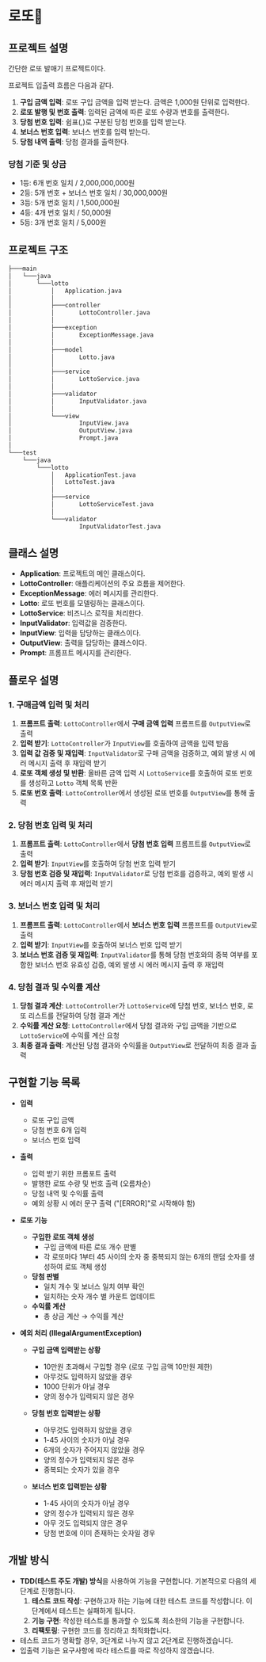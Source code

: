 # 로또💸

## 프로젝트 설명

간단한 로또 발매기 프로젝트이다. 

프로젝트 입출력 흐름은 다음과 같다.

1. **구입 금액 입력**: 로또 구입 금액을 입력 받는다. 금액은 1,000원 단위로 입력한다.
2. **로또 발행 및 번호 출력**: 입력된 금액에 따른 로또 수량과 번호를 출력한다.
3. **당첨 번호 입력**: 쉼표(,)로 구분된 당첨 번호를 입력 받는다.
4. **보너스 번호 입력**: 보너스 번호를 입력 받는다.
5. **당첨 내역 출력**: 당첨 결과를 출력한다.

### 당첨 기준 및 상금

- 1등: 6개 번호 일치 / 2,000,000,000원
- 2등: 5개 번호 + 보너스 번호 일치 / 30,000,000원
- 3등: 5개 번호 일치 / 1,500,000원
- 4등: 4개 번호 일치 / 50,000원
- 5등: 3개 번호 일치 / 5,000원

## 프로젝트 구조

```agda
├───main
│   └───java
│       └───lotto
│           │   Application.java
│           │
│           ├───controller
│           │       LottoController.java
│           │
│           ├───exception
│           │       ExceptionMessage.java
│           │
│           ├───model
│           │       Lotto.java
│           │
│           ├───service
│           │       LottoService.java
│           │
│           ├───validator
│           │       InputValidator.java
│           │
│           └───view
│                   InputView.java
│                   OutputView.java
│                   Prompt.java
│
└───test
    └───java
        └───lotto
            │   ApplicationTest.java
            │   LottoTest.java
            │
            ├───service
            │       LottoServiceTest.java
            │
            └───validator
                    InputValidatorTest.java
```

## 클래스 설명

- **Application**: 프로젝트의 메인 클래스이다.
- **LottoController**: 애플리케이션의 주요 흐름을 제어한다.
- **ExceptionMessage**: 에러 메시지를 관리한다.
- **Lotto**: 로또 번호를 모델링하는 클래스이다.
- **LottoService**: 비즈니스 로직을 처리한다.
- **InputValidator**: 입력값을 검증한다.
- **InputView**: 입력을 담당하는 클래스이다.
- **OutputView**: 출력을 담당하는 클래스이다.
- **Prompt**: 프롬프트 메시지를 관리한다.

## 플로우 설명

### 1. 구매금액 입력 및 처리

1. **프롬프트 출력**: `LottoController`에서 **구매 금액 입력** 프롬프트를 `OutputView`로 출력
2. **입력 받기**: `LottoController`가 `InputView`를 호출하여 금액을 입력 받음
3. **입력 값 검증 및 재입력**: `InputValidator`로 구매 금액을 검증하고, 예외 발생 시 에러 메시지 출력 후 재입력 받기
4. **로또 객체 생성 및 반환**: 올바른 금액 입력 시 `LottoService`를 호출하여 로또 번호를 생성하고 `Lotto` 객체 목록 반환
5. **로또 번호 출력**: `LottoController`에서 생성된 로또 번호를 `OutputView`를 통해 출력

### 2. 당첨 번호 입력 및 처리

1. **프롬프트 출력**: `LottoController`에서 **당첨 번호 입력** 프롬프트를 `OutputView`로 출력
2. **입력 받기**: `InputView`를 호출하여 당첨 번호 입력 받기
3. **당첨 번호 검증 및 재입력**: `InputValidator`로 당첨 번호를 검증하고, 예외 발생 시 에러 메시지 출력 후 재입력 받기

### 3. 보너스 번호 입력 및 처리

1. **프롬프트 출력**: `LottoController`에서 **보너스 번호 입력** 프롬프트를 `OutputView`로 출력
2. **입력 받기**: `InputView`를 호출하여 보너스 번호 입력 받기
3. **보너스 번호 검증 및 재입력**: `InputValidator`를 통해 당첨 번호와의 중복 여부를 포함한 보너스 번호 유효성 검증, 예외 발생 시 에러 메시지 출력 후 재입력

### 4. 당첨 결과 및 수익률 계산

1. **당첨 결과 계산**: `LottoController`가 `LottoService`에 당첨 번호, 보너스 번호, 로또 리스트를 전달하여 당첨 결과 계산
2. **수익률 계산 요청**: `LottoController`에서 당첨 결과와 구입 금액을 기반으로 `LottoService`에 수익률 계산 요청
3. **최종 결과 출력**: 계산된 당첨 결과와 수익률을 `OutputView`로 전달하여 최종 결과 출력

## 구현할 기능 목록

- **입력**
    - 로또 구입 금액
    - 당첨 번호 6개 입력
    - 보너스 번호 입력
- **출력**
    - 입력 받기 위한 프롬포트 출력
    - 발행한 로또 수량 및 번호 출력 (오름차순)
    - 당첨 내역 및 수익률 출력
    - 예외 상황 시 에러 문구 출력 ("[ERROR]"로 시작해야 함)
- **로또 기능**
    - **구입한 로또 객체 생성**
        - 구입 금액에 따른 로또 개수 판별
        - 각 로또마다 1부터 45 사이의 숫자 중 중복되지 않는 6개의 랜덤 숫자를 생성하여 로또 객체 생성
    - **당첨 판별**
        - 일치 개수 및 보너스 일치 여부 확인
        - 일치하는 숫자 개수 별 카운트 업데이트
    - **수익률 계산**
        - 총 상금 계산 → 수익률 계산
- **예외 처리 (IllegalArgumentException)**

    - **구입 금액 입력받는 상황**
        - 10만원 초과해서 구입할 경우 (로또 구입 금액 10만원 제한)
        - 아무것도 입력하지 않았을 경우
        - 1000 단위가 아닐 경우
        - 양의 정수가 입력되지 않은 경우

    - **당첨 번호 입력받는 상황**
        - 아무것도 입력하지 않았을 경우
        - 1-45 사이의 숫자가 아닐 경우
        - 6개의 숫자가 주어지지 않았을 경우
        - 양의 정수가 입력되지 않은 경우
        - 중복되는 숫자가 있을 경우

    - **보너스 번호 입력받는 상황**
        - 1-45 사이의 숫자가 아닐 경우
        - 양의 정수가 입력되지 않은 경우
        - 아무 것도 입력되지 않은 경우
        - 당첨 번호에 이미 존재하는 숫자일 경우

## 개발 방식

- **TDD(테스트 주도 개발) 방식**을 사용하여 기능을 구현합니다. 기본적으로 다음의 세 단계로 진행합니다.
    1. **테스트 코드 작성**: 구현하고자 하는 기능에 대한 테스트 코드를 작성합니다. 이 단계에서 테스트는 실패하게 됩니다.
    2. **기능 구현**: 작성한 테스트를 통과할 수 있도록 최소한의 기능을 구현합니다.
    3. **리팩토링**: 구현한 코드를 정리하고 최적화합니다.
- 테스트 코드가 명확할 경우, 3단계로 나누지 않고 2단계로 진행하겠습니다.
- 입출력 기능은 요구사항에 따라 테스트를 따로 작성하지 않겠습니다.

